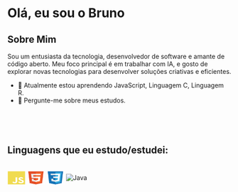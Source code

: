 # Olá, eu sou o Bruno

## Sobre Mim

Sou um entusiasta da tecnologia, desenvolvedor de software e amante de código aberto. Meu foco principal é em trabalhar com IA, e gosto de explorar novas tecnologias para desenvolver soluções criativas e eficientes.

- 🌱 Atualmente estou aprendendo JavaScript, Linguagem C, Linguagem R.
- 💬 Pergunte-me sobre meus estudos.

<div>
  <img height=200 align="center" src="https://github-readme-stats.vercel.app/api?username=agnelo&show_icons=true&theme=ocean_dark" alt=""></img>
  
  <img height=200 align="center" src="https://github-readme-stats.vercel.app/api/top-langs/?username=agneloobruno&theme=ocean_dark&layout=compact" alt=""></img>
</div>

## Linguagens que eu estudo/estudei:
<div style="display: inline_block"><br>
  <img align="center" alt="Js" height="30" width="40" src="https://raw.githubusercontent.com/devicons/devicon/master/icons/javascript/javascript-plain.svg">
  <img align="center" alt="HTML" height="30" width="40" src="https://raw.githubusercontent.com/devicons/devicon/master/icons/html5/html5-original.svg">
  <img align="center" alt="CSS" height="30" width="40" src="https://raw.githubusercontent.com/devicons/devicon/master/icons/css3/css3-original.svg">
  <img align="center" alt="Java" height="30" width="40" 
src="https://cdn.jsdelivr.net/gh/devicons/devicon/icons/java/java-original.svg">
</div>
